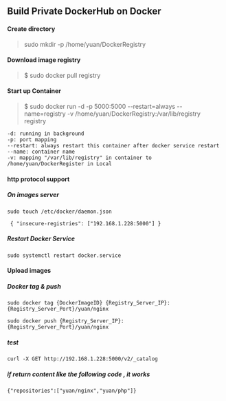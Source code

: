 ## Build Private DockerHub on Docker

#### Create directory
> sudo mkdir -p /home/yuan/DockerRegistry

#### Download image registry
> $ sudo docker pull registry

#### Start up Container
> $ sudo docker run -d -p 5000:5000 --restart=always --name=registry -v /home/yuan/DockerRegistry:/var/lib/registry registry

```
-d: running in background
-p: port mapping
--restart: always restart this container after docker service restart
--name: container name
-v: mapping "/var/lib/registry" in container to /home/yuan/DockerRegister in Local

```

#### http protocol support

##### On images server
```
sudo touch /etc/docker/daemon.json
```

```
 { "insecure-registries": ["192.168.1.228:5000"] }
```
##### Restart Docker Service
```
sudo systemctl restart docker.service
```

#### Upload images

##### Docker tag & push
```
sudo docker tag {DockerImageID} {Registry_Server_IP}:{Registry_Server_Port}/yuan/nginx
```

```
sudo docker push {Registry_Server_IP}:{Registry_Server_Port}/yuan/nginx
```
##### test
```
curl -X GET http://192.168.1.228:5000/v2/_catalog
```

##### if return content like the following code , it works
```
{"repositories":["yuan/nginx","yuan/php"]}
```